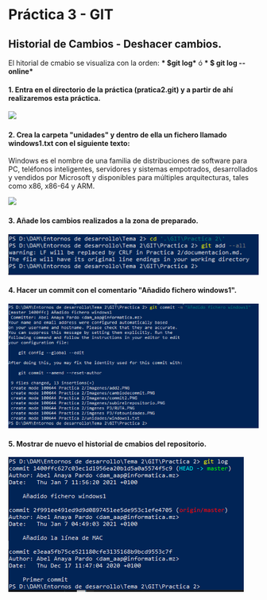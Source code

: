 # Práctica 3 - GIT

## Historial de Cambios - Deshacer cambios.

El hitorial de cmabio se visualiza con la orden:
__* $git log*__
ó
__* $ git log --online*__

#### 1. Entra en el directorio de la práctica (pratica2.git) y a partir de ahí realizaremos esta práctica.

![](file:///D:\DAM\Entornos%20de%20desarrollo\Tema%202\GIT\Practica%202\imgenes%20P3\RUTA.PNG)

#### 2. Crea la carpeta "unidades" y dentro de ella un fichero llamado windows1.txt con el siguiente texto: 

Windows es el nombre de una familia de distribuciones de software para PC, teléfonos inteligentes, servidores y sistemas empotrados, desarrollados y vendidos por Microsoft y disponibles para múltiples arquitecturas, tales como x86, x86-64 y ARM.

![](file:///D:\DAM\Entornos%20de%20desarrollo\Tema%202\GIT\Practica%202\imgenes%20P3\fotounidades.PNG)

#### 3. Añade los cambios realizados a la zona de preparado.

![](imgenes%20P3/add1.PNG)

#### 4. Hacer un commit con el comentario "Añadido fichero windows1".

![](imgenes%20P3/commit1.PNG)

#### 5. Mostrar de nuevo el historial de cmabios del repositorio.

![](imgenes%20P3/log1.PNG)